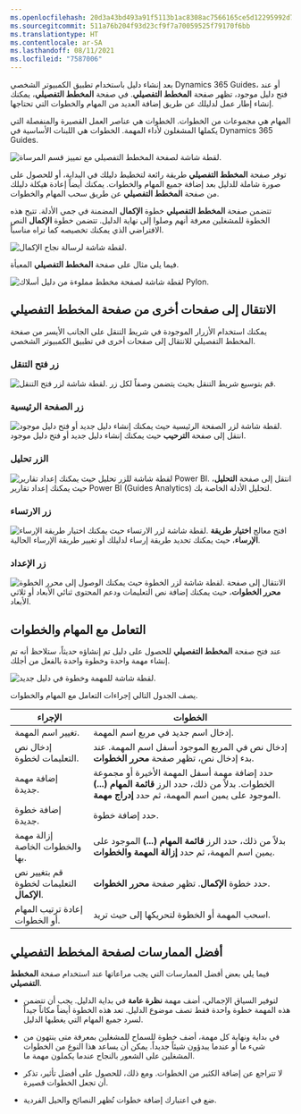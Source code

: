 ```yaml
---
ms.openlocfilehash: 20d3a43bd493a91f5113b1ac8308ac7566165ce5d12295992d7ec3f0a6548fdd
ms.sourcegitcommit: 511a76b204f93d23cf9f7a70059525f79170f6bb
ms.translationtype: HT
ms.contentlocale: ar-SA
ms.lasthandoff: 08/11/2021
ms.locfileid: "7587006"
---
```

بعد إنشاء دليل باستخدام تطبيق الكمبيوتر الشخصي Dynamics 365 Guides، أو عند فتح دليل موجود، تظهر صفحة **المخطط التفصيلي**. في صفحة **المخطط التفصيلي**، يمكنك إنشاء إطار عمل لدليلك عن طريق إضافة العديد من المهام والخطوات التي تحتاجها. 

المهام هي مجموعات من الخطوات. الخطوات هي عناصر العمل القصيرة والمنفصلة التي يكملها المشغلون لأداء المهمة. الخطوات هي اللبنات الأساسية في Dynamics 365 Guides.

![لقطة شاشة لصفحة المخطط التفصيلي مع تمييز قسم المرساة.](../media/outline-page.png)

توفر صفحة **المخطط التفصيلي** طريقة رائعة لتخطيط دليلك في البداية، أو للحصول على صورة شاملة للدليل بعد إضافة جميع المهام والخطوات. يمكنك أيضاً إعادة هيكلة دليلك من صفحة **المخطط التفصيلي** عن طريق سحب المهام والخطوات.

تتضمن صفحة **المخطط التفصيلي** خطوة **الإكمال** المضمنة في جمي الأدلة. تتيح هذه الخطوة للمشغلين معرفة أنهم وصلوا إلى نهاية الدليل. تتضمن خطوة **الإكمال** النص الافتراضي الذي يمكنك تخصيصه كما تراه مناسباً.

![لقطة شاشة لرسالة نجاح الإكمال.](../media/completion-step.png)

فيما يلي مثال على صفحة **المخطط التفصيلي** المعبأة.

![لقطة شاشة لصفحة مخطط مملوءة من دليل أسلاك Pylon.](../media/finished-outline-page.png)

## <a name="go-to-other-pages-from-the-outline-page"></a>الانتقال إلى صفحات أخرى من صفحة **المخطط التفصيلي**
يمكنك استخدام الأزرار الموجودة في شريط التنقل على الجانب الأيسر من صفحة المخطط التفصيلي للانتقال إلى صفحات أخرى في تطبيق الكمبيوتر الشخصي. 

### <a name="open-navigation-button"></a>زر فتح التنقل

![لقطة شاشة لزر فتح التنقل.](../media/open-navigation-button.png)
قم بتوسيع شريط التنقل بحيث يتضمن وصفاً لكل زر.

### <a name="home-button"></a>زر الصفحة الرئيسية

![لقطة شاشة لزر الصفحة الرئيسية حيث يمكنك إنشاء دليل جديد أو فتح دليل موجود.](../media/home-button-pc-app.png)
انتقل إلى صفحة **الترحيب** حيث يمكنك إنشاء دليل جديد أو فتح دليل موجود.

### <a name="analyze-button"></a>الزر تحليل

![لقطة شاشة للزر تحليل حيث يمكنك إعداد تقارير Power BI.](../media/analyze-button-pc-app.png)
انتقل إلى صفحة **التحليل**، حيث يمكنك إعداد تقارير Power BI ‏(Guides Analytics) لتحليل الأدلة الخاصة بك.

### <a name="anchor-button"></a>زر الارتساء

![لقطة شاشة لزر الارتساء حيث يمكنك اختيار طريقة الإرساء.](../media/anchor-button-pc-app.png)
افتح معالج **اختيار طريقة الإرساء**، حيث يمكنك تحديد طريقة إرساء لدليلك أو تغيير طريقة الإرساء الحالية.

### <a name="step-button"></a>زر الإعداد

![لقطة شاشة لزر الخطوة حيث يمكنك الوصول إلى محرر الخطوة.](../media/step-button-pc-app.png)
الانتقال إلى صفحة **محرر الخطوات**، حيث يمكنك إضافة نص التعليمات ودعم المحتوى ثنائي الأبعاد أو ثلاثي الأبعاد.

## <a name="work-with-tasks-and-steps"></a>التعامل مع المهام والخطوات
عند فتح صفحة **المخطط التفصيلي** للحصول على دليل تم إنشاؤه حديثاً، ستلاحظ أنه تم إنشاء مهمة واحدة وخطوة واحدة بالفعل من أجلك.

![لقطة شاشة للمهمة وخطوة في دليل جديد.](../media/outline-page-4.png) 

يصف الجدول التالي إجراءات التعامل مع المهام والخطوات.

|      الإجراء                                                 |      الخطوات                                                                                                                                                                                                                 |
|-------------------------------------------------------------|----------------------------------------------------------------------------------------------------------------------------------------------------------------------------------------------------------------------------|
|     تغيير اسم المهمة.                              |     إدخال اسم جديد في مربع اسم المهمة.                                                                                                                                                                                 |
|     إدخال نص التعليمات لخطوة.                      |     إدخال نص في المربع الموجود أسفل اسم المهمة. عند بدء إدخال نص، تظهر صفحة **محرر الخطوات**.     |
|     إضافة مهمة جديدة.                                         |     حدد إضافة مهمة أسفل المهمة الأخيرة أو مجموعة الخطوات.   بدلاً من ذلك، حدد الرز **قائمة المهام (...)** الموجود على يمين اسم المهمة، ثم حدد **إدراج مهمة**.                                                |
|     إضافة خطوة جديدة.                                         |     حدد إضافة خطوة.                                                                                                                                                                                                       |
|     إزالة مهمة والخطوات الخاصة بها.                            |     بدلاً من ذلك، حدد الرز **قائمة المهام (...)** الموجود على يمين اسم المهمة، ثم حدد **إزالة المهمة والخطوات**.                                                                                                              |
|     قم بتغيير نص التعليمات لخطوة **الإكمال**.    |     حدد خطوة **الإكمال**. تظهر صفحة **محرر الخطوات**.                                      |
|     إعادة ترتيب المهام أو الخطوات.                               |     اسحب المهمة أو الخطوة لتحريكها إلى حيث تريد.                                                                                                                                                                       |

## <a name="best-practices-for-the-outline-page"></a>أفضل الممارسات لصفحة المخطط التفصيلي
فيما يلي بعض أفضل الممارسات التي يجب مراعاتها عند استخدام صفحة **المخطط التفصيلي**. 

- لتوفير السياق الإجمالي، أضف مهمة **نظرة عامة** في بداية الدليل. يجب أن تتضمن هذه المهمة خطوة واحدة فقط تصف موضوع الدليل. تعد هذه الخطوة أيضاً مكاناً جيداً لسرد جميع المهام التي يغطيها الدليل.

- في بداية ونهاية كل مهمة، أضف خطوة للسماح للمشغلين بمعرفة متى ينتهون من شيء ما أو عندما يبدؤون شيئاً جديداً. يمكن أن يساعد هذا النوع من الخطوات المشغلين على الشعور بالنجاح عندما يكملون مهمة ما.

- لا تتراجع عن إضافة الكثير من الخطوات. ومع ذلك، للحصول على أفضل تأثير، تذكر أن تجعل الخطوات قصيرة.

- ضع في اعتبارك إضافة خطوات تُظهر النصائح والحيل الفردية.